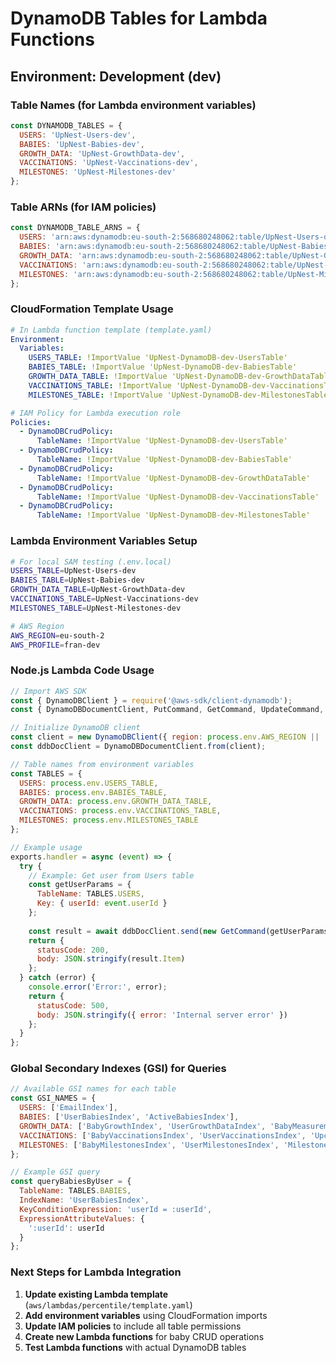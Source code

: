 # DynamoDB Tables for Lambda Functions

## Environment: Development (dev)

### Table Names (for Lambda environment variables)
```javascript
const DYNAMODB_TABLES = {
  USERS: 'UpNest-Users-dev',
  BABIES: 'UpNest-Babies-dev',
  GROWTH_DATA: 'UpNest-GrowthData-dev',
  VACCINATIONS: 'UpNest-Vaccinations-dev',
  MILESTONES: 'UpNest-Milestones-dev'
};
```

### Table ARNs (for IAM policies)
```javascript
const DYNAMODB_TABLE_ARNS = {
  USERS: 'arn:aws:dynamodb:eu-south-2:568680248062:table/UpNest-Users-dev',
  BABIES: 'arn:aws:dynamodb:eu-south-2:568680248062:table/UpNest-Babies-dev',
  GROWTH_DATA: 'arn:aws:dynamodb:eu-south-2:568680248062:table/UpNest-GrowthData-dev',
  VACCINATIONS: 'arn:aws:dynamodb:eu-south-2:568680248062:table/UpNest-Vaccinations-dev',
  MILESTONES: 'arn:aws:dynamodb:eu-south-2:568680248062:table/UpNest-Milestones-dev'
};
```

### CloudFormation Template Usage
```yaml
# In Lambda function template (template.yaml)
Environment:
  Variables:
    USERS_TABLE: !ImportValue 'UpNest-DynamoDB-dev-UsersTable'
    BABIES_TABLE: !ImportValue 'UpNest-DynamoDB-dev-BabiesTable'
    GROWTH_DATA_TABLE: !ImportValue 'UpNest-DynamoDB-dev-GrowthDataTable'
    VACCINATIONS_TABLE: !ImportValue 'UpNest-DynamoDB-dev-VaccinationsTable'
    MILESTONES_TABLE: !ImportValue 'UpNest-DynamoDB-dev-MilestonesTable'

# IAM Policy for Lambda execution role
Policies:
  - DynamoDBCrudPolicy:
      TableName: !ImportValue 'UpNest-DynamoDB-dev-UsersTable'
  - DynamoDBCrudPolicy:
      TableName: !ImportValue 'UpNest-DynamoDB-dev-BabiesTable'
  - DynamoDBCrudPolicy:
      TableName: !ImportValue 'UpNest-DynamoDB-dev-GrowthDataTable'
  - DynamoDBCrudPolicy:
      TableName: !ImportValue 'UpNest-DynamoDB-dev-VaccinationsTable'
  - DynamoDBCrudPolicy:
      TableName: !ImportValue 'UpNest-DynamoDB-dev-MilestonesTable'
```

### Lambda Environment Variables Setup
```bash
# For local SAM testing (.env.local)
USERS_TABLE=UpNest-Users-dev
BABIES_TABLE=UpNest-Babies-dev
GROWTH_DATA_TABLE=UpNest-GrowthData-dev
VACCINATIONS_TABLE=UpNest-Vaccinations-dev
MILESTONES_TABLE=UpNest-Milestones-dev

# AWS Region
AWS_REGION=eu-south-2
AWS_PROFILE=fran-dev
```

### Node.js Lambda Code Usage
```javascript
// Import AWS SDK
const { DynamoDBClient } = require('@aws-sdk/client-dynamodb');
const { DynamoDBDocumentClient, PutCommand, GetCommand, UpdateCommand, DeleteCommand } = require('@aws-sdk/lib-dynamodb');

// Initialize DynamoDB client
const client = new DynamoDBClient({ region: process.env.AWS_REGION || 'eu-south-2' });
const ddbDocClient = DynamoDBDocumentClient.from(client);

// Table names from environment variables
const TABLES = {
  USERS: process.env.USERS_TABLE,
  BABIES: process.env.BABIES_TABLE,
  GROWTH_DATA: process.env.GROWTH_DATA_TABLE,
  VACCINATIONS: process.env.VACCINATIONS_TABLE,
  MILESTONES: process.env.MILESTONES_TABLE
};

// Example usage
exports.handler = async (event) => {
  try {
    // Example: Get user from Users table
    const getUserParams = {
      TableName: TABLES.USERS,
      Key: { userId: event.userId }
    };
    
    const result = await ddbDocClient.send(new GetCommand(getUserParams));
    return {
      statusCode: 200,
      body: JSON.stringify(result.Item)
    };
  } catch (error) {
    console.error('Error:', error);
    return {
      statusCode: 500,
      body: JSON.stringify({ error: 'Internal server error' })
    };
  }
};
```

### Global Secondary Indexes (GSI) for Queries
```javascript
// Available GSI names for each table
const GSI_NAMES = {
  USERS: ['EmailIndex'],
  BABIES: ['UserBabiesIndex', 'ActiveBabiesIndex'],
  GROWTH_DATA: ['BabyGrowthIndex', 'UserGrowthDataIndex', 'BabyMeasurementTypeIndex'],
  VACCINATIONS: ['BabyVaccinationsIndex', 'UserVaccinationsIndex', 'UpcomingVaccinationsIndex'],
  MILESTONES: ['BabyMilestonesIndex', 'UserMilestonesIndex', 'MilestoneTypeIndex']
};

// Example GSI query
const queryBabiesByUser = {
  TableName: TABLES.BABIES,
  IndexName: 'UserBabiesIndex',
  KeyConditionExpression: 'userId = :userId',
  ExpressionAttributeValues: {
    ':userId': userId
  }
};
```

### Next Steps for Lambda Integration
1. **Update existing Lambda template** (`aws/lambdas/percentile/template.yaml`)
2. **Add environment variables** using CloudFormation imports
3. **Update IAM policies** to include all table permissions
4. **Create new Lambda functions** for baby CRUD operations
5. **Test Lambda functions** with actual DynamoDB tables
